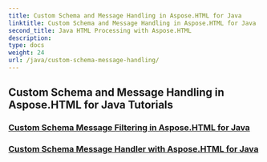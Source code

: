```yaml
---
title: Custom Schema and Message Handling in Aspose.HTML for Java
linktitle: Custom Schema and Message Handling in Aspose.HTML for Java
second_title: Java HTML Processing with Aspose.HTML
description: 
type: docs
weight: 24
url: /java/custom-schema-message-handling/
---
```


## Custom Schema and Message Handling in Aspose.HTML for Java Tutorials
### [Custom Schema Message Filtering in Aspose.HTML for Java](./custom-schema-message-filter/)
### [Custom Schema Message Handler with Aspose.HTML for Java](./custom-schema-message-handler/)